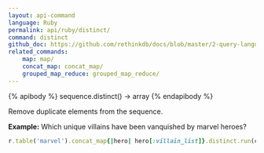 ```yaml
---
layout: api-command 
language: Ruby
permalink: api/ruby/distinct/
command: distinct 
github_doc: https://github.com/rethinkdb/docs/blob/master/2-query-language/api/ruby/aggregation/distinct.md
related_commands:
    map: map/
    concat_map: concat_map/
    grouped_map_reduce: grouped_map_reduce/
---
```



{% apibody %}
sequence.distinct() &rarr; array
{% endapibody %}

Remove duplicate elements from the sequence.

__Example:__ Which unique villains have been vanquished by marvel heroes?

```rb
r.table('marvel').concat_map{|hero| hero[:villain_list]}.distinct.run(conn)
```

